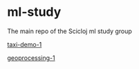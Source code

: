 # ml-study

The main repo of the Scicloj ml study group

[taxi-demo-1](https://scicloj.github.io/ml-study/projects/taxi-demo-1/docs/taxi-demo-1/ml/)

[geoprocessing-1](https://scicloj.github.io/ml-study/projects/taxi-demo-1/docs/taxi-demo-1/geoprocessing-1/)
